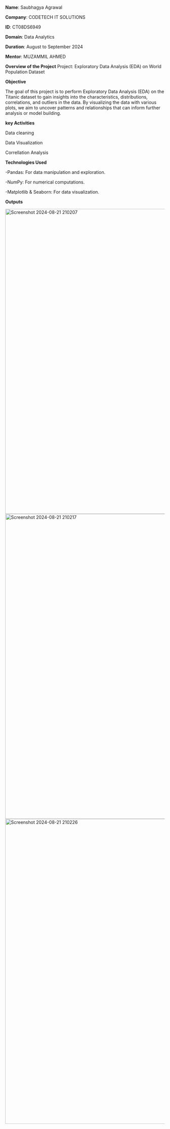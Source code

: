 **Name**: Saubhagya Agrawal

**Company**: CODETECH IT SOLUTIONS

**ID**: CT08DS6949

**Domain**: Data Analytics

**Duration**: August to September 2024

**Mentor**: MUZAMMIL AHMED

**Overview of the Project**
Project: Exploratory Data Analysis (EDA) on World Population Dataset

**Objective**

The goal of this project is to perform Exploratory Data Analysis (EDA) on the Titanic dataset to gain insights into the characteristics, distributions, correlations, and outliers in the data. By visualizing the data with various plots, we aim to uncover patterns and relationships that can inform further analysis or model building.

**key Activities**

Data cleaning

Data Visualization

Correllation Analysis

**Technologies Used**

-Pandas: For data manipulation and exploration.

-NumPy: For numerical computations. 

-Matplotlib & Seaborn: For data visualization.

**Outputs**

<img width="960" alt="Screenshot 2024-08-21 210207" src="https://github.com/user-attachments/assets/c5185824-b742-44e0-bf20-f82c3b62f40a">
<img width="960" alt="Screenshot 2024-08-21 210217" src="https://github.com/user-attachments/assets/d5e92c8f-a9fe-4af9-9183-6e9b3c04dff4">
<img width="960" alt="Screenshot 2024-08-21 210226" src="https://github.com/user-attachments/assets/c4bd405e-2071-4d5e-a99c-b4b8f99afb21">
